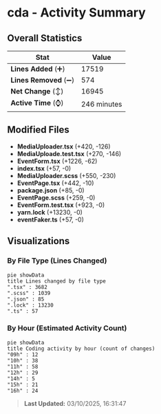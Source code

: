 # cda - Activity Summary 

## Overall Statistics

| Stat                   | Value                                                             |
| ---------------------- | ----------------------------------------------------------------- |
| **Lines Added** (➕)   | 17519                                          |
| **Lines Removed** (➖) | 574                                        |
| **Net Change** (↕)    | 16945                |
| **Active Time** (⌚)   | 246 minutes |


## Modified Files
- **MediaUploader.tsx** (+420, -126)
- **MediaUploade.test.tsx** (+270, -146)
- **EventForm.tsx** (+1226, -62)
- **index.tsx** (+57, -0)
- **MediaUploader.scss** (+550, -230)
- **EventPage.tsx** (+442, -10)
- **package.json** (+85, -0)
- **EventPage.scss** (+259, -0)
- **EventForm.test.tsx** (+923, -0)
- **yarn.lock** (+13230, -0)
- **eventFaker.ts** (+57, -0)

## Visualizations

### By File Type (Lines Changed)

```mermaid
pie showData
title Lines changed by file type
".tsx" : 3682
".scss" : 1039
".json" : 85
".lock" : 13230
".ts" : 57
```

### By Hour (Estimated Activity Count)

```mermaid
pie showData
title Coding activity by hour (count of changes)
"09h" : 12
"10h" : 38
"11h" : 58
"12h" : 29
"14h" : 5
"15h" : 21
"16h" : 24
```


> **Last Updated:** 03/10/2025, 16:31:47
